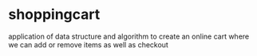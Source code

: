 # shoppingcart

application of data structure and algorithm to create an online cart where we can add or remove items as well as checkout
